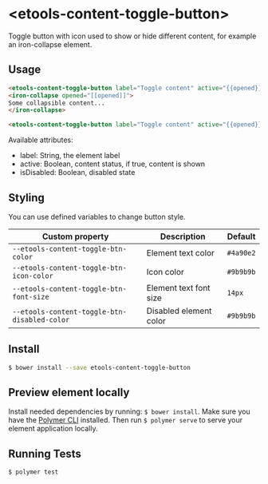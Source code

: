 # \<etools-content-toggle-button\>

Toggle button with icon used to show or hide different content, for example an iron-collapse element.

## Usage
```html
<etools-content-toggle-button label="Toggle content" active="{{opened}}"></etools-content-toggle-button>
<iron-collapse opened="[[opened]]">
Some collapsible content...
</iron-collapse>

<etools-content-toggle-button label="Toggle content" active="{{opened}}" is-disabled="true"></etools-content-toggle-button>
```

Available attributes:
* label: String, the element label
* active: Boolean, content status, if true, content is shown
* isDisabled: Boolean, disabled state

## Styling

You can use defined variables to change button style.

Custom property | Description | Default
----------------|-------------|----------
`--etools-content-toggle-btn-color` | Element text color | `#4a90e2`
`--etools-content-toggle-btn-icon-color` | Icon color | `#9b9b9b`
`--etools-content-toggle-btn-font-size` | Element text font size | `14px`
`--etools-content-toggle-btn-disabled-color` | Disabled element color | `#9b9b9b`

## Install
```bash
$ bower install --save etools-content-toggle-button
```

## Preview element locally
Install needed dependencies by running: `$ bower install`.
Make sure you have the [Polymer CLI](https://www.npmjs.com/package/polymer-cli) installed. Then run `$ polymer serve` to serve your element application locally.

## Running Tests

```
$ polymer test
```
